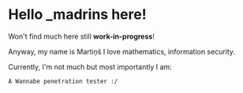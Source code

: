 # Hello _madrins here!
Won't find much here still **work-in-progress**!

Anyway, my name is Martiņš I love mathematics, information security.

Currently, I'm not much but most importantly I am:

`A Wannabe penetration tester :/`
